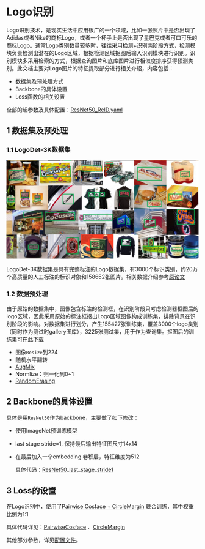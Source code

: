 # Logo识别

 Logo识别技术，是现实生活中应用很广的一个领域，比如一张照片中是否出现了Adidas或者Nike的商标Logo，或者一个杯子上是否出现了星巴克或者可口可乐的商标Logo。通常Logo类别数量较多时，往往采用检测+识别两阶段方式，检测模块负责检测出潜在的Logo区域，根据检测区域抠图后输入识别模块进行识别。识别模块多采用检索的方式，根据查询图片和底库图片进行相似度排序获得预测类别。此文档主要对Logo图片的特征提取部分进行相关介绍，内容包括：

-  数据集及预处理方式
-  Backbone的具体设置
-  Loss函数的相关设置

全部的超参数及具体配置：[ResNet50_ReID.yaml](../../../ppcls/configs/Logo/ResNet50_ReID.yaml)

## 1 数据集及预处理

### 1.1 LogoDet-3K数据集

<img src="../../images/logo/logodet3k.jpg" style="zoom:50%;" />

LogoDet-3K数据集是具有完整标注的Logo数据集，有3000个标识类别，约20万个高质量的人工标注的标识对象和158652张图片。相关数据介绍参考[原论文](https://arxiv.org/abs/2008.05359)

### 1.2 数据预处理

由于原始的数据集中，图像包含标注的检测框，在识别阶段只考虑检测器抠图后的logo区域，因此采用原始的标注框抠出Logo区域图像构成训练集，排除背景在识别阶段的影响。对数据集进行划分，产生155427张训练集，覆盖3000个logo类别（同时作为测试时gallery图库），3225张测试集，用于作为查询集。抠图后的训练集可[在此下载](https://arxiv.org/abs/2008.05359)
- 图像`Resize`到224
- 随机水平翻转
- [AugMix](https://arxiv.org/abs/1912.02781v1)
- Normlize：归一化到0~1
- [RandomErasing](https://arxiv.org/pdf/1708.04896v2.pdf)

## 2 Backbone的具体设置

具体是用`ResNet50`作为backbone，主要做了如下修改：

 - 使用ImageNet预训练模型

 - last stage stride=1, 保持最后输出特征图尺寸14x14

 - 在最后加入一个embedding 卷积层，特征维度为512

   具体代码：[ResNet50_last_stage_stride1](../../../ppcls/arch/backbone/variant_models/resnet_variant.py)

## 3 Loss的设置

在Logo识别中，使用了[Pairwise Cosface + CircleMargin](https://arxiv.org/abs/2002.10857) 联合训练，其中权重比例为1:1

具体代码详见：[PairwiseCosface](../../../ppcls/loss/pairwisecosface.py) 、[CircleMargin](../../../ppcls/arch/gears/circlemargin.py)



其他部分参数，详见[配置文件](../../../ppcls/configs/Logo/ResNet50_ReID.yaml)。
